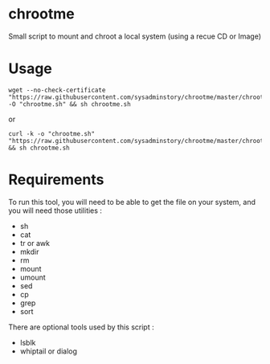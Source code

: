 chrootme
========

Small script to mount and chroot a local system (using a recue CD or Image)

Usage
=====

    wget --no-check-certificate "https://raw.githubusercontent.com/sysadminstory/chrootme/master/chrootme.sh" -O "chrootme.sh" && sh chrootme.sh
or
    
    curl -k -o "chrootme.sh" "https://raw.githubusercontent.com/sysadminstory/chrootme/master/chrootme.sh" && sh chrootme.sh

Requirements
============
To run this tool, you will need to be able to get the file on your system, and you will need those utilities :
- sh
- cat
- tr or awk
- mkdir
- rm
- mount
- umount
- sed
- cp
- grep
- sort

There are optional tools used by this script :
- lsblk
- whiptail or dialog
